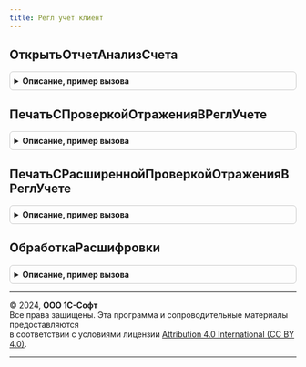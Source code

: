 ```yaml
---
title: Регл учет клиент
---
```



## ОткрытьОтчетАнализСчета
<details style="margin: 1em 0; padding: 0.5em; border: 1px solid #ccc; border-radius: 6px;">

<summary style="font-weight: bold; cursor: pointer;">Описание, пример вызова</summary>

```bsl

// Открывает в качестве отчета расшифровки анализ счета регламентированного учета.
//
// Параметры:
// 	Отбор - Структура - Отбор отчета.
// 	АдресНастроекРасшифровки - Строка - Адрес временного хранилища, в котором хранятся данные расшифровки.
//
Процедура ОткрытьОтчетАнализСчета(Отбор, АдресНастроекРасшифровки) Экспорт
```

Пример вызова
```bsl
РеглУчетКлиент.ОткрытьОтчетАнализСчета(Отбор, АдресНастроекРасшифровки) 
```
</details>

## ПечатьСПроверкойОтраженияВРеглУчете
<details style="margin: 1em 0; padding: 0.5em; border: 1px solid #ccc; border-radius: 6px;">

<summary style="font-weight: bold; cursor: pointer;">Описание, пример вызова</summary>

```bsl

//++ Локализация

// Дополнительный обработчик для документов, в печатных формах которых используются проводки.
// Проверяет, сформированы ли проводки по документам и предлагает отразить документы в регл. учете, если это не так.
// Вызывает обработчик печати.
//
// Параметры:
//	ОписаниеКоманды - Структура - структура с описанием команды.
//
// Возвращаемое значение:
//	Булево - Всегда возвращает Истина
//
Функция ПечатьСПроверкойОтраженияВРеглУчете(ОписаниеКоманды) Экспорт
```

Пример вызова
```bsl
Результат = РеглУчетКлиент.ПечатьСПроверкойОтраженияВРеглУчете(ОписаниеКоманды) 
```
</details>

## ПечатьСРасширеннойПроверкойОтраженияВРеглУчете
<details style="margin: 1em 0; padding: 0.5em; border: 1px solid #ccc; border-radius: 6px;">

<summary style="font-weight: bold; cursor: pointer;">Описание, пример вызова</summary>

```bsl

// Дополнительный обработчик для документов, в печатных формах которых используются проводки.
// Проверяет, сформированы ли проводки по документам и предлагает отразить документы в регл. учете, если это не так.
// Затем документы выводятся на печать.
//
// Параметры:
//	ОписаниеКоманды - Структура - структура с описанием команды.
//
// Возвращаемое значение:
//	Истина
//
Функция ПечатьСРасширеннойПроверкойОтраженияВРеглУчете(ОписаниеКоманды) Экспорт
```

Пример вызова
```bsl
Результат = РеглУчетКлиент.ПечатьСРасширеннойПроверкойОтраженияВРеглУчете(ОписаниеКоманды) 
```
</details>

## ОбработкаРасшифровки
<details style="margin: 1em 0; padding: 0.5em; border: 1px solid #ccc; border-radius: 6px;">

<summary style="font-weight: bold; cursor: pointer;">Описание, пример вызова</summary>

```bsl

// Обработчик расшифровки табличного документа формы отчета.
//
// См. ОтчетыКлиентПереопределяемый.ОбработкаРасшифровки
//
Процедура ОбработкаРасшифровки(ЭтаФорма, Элемент, Расшифровка, СтандартнаяОбработка) Экспорт
```

Пример вызова
```bsl
РеглУчетКлиент.ОбработкаРасшифровки(ЭтаФорма, Элемент, Расшифровка, СтандартнаяОбработка) 
```
</details>

---

© 2024, **ООО 1С-Софт**  
Все права защищены. Эта программа и сопроводительные материалы предоставляются  
в соответствии с условиями лицензии [Attribution 4.0 International (CC BY 4.0)](https://creativecommons.org/licenses/by/4.0/legalcode).

---
